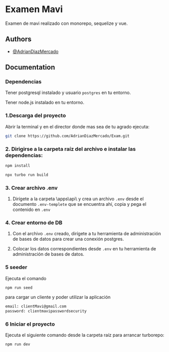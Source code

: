# Examen Mavi

Examen de mavi realizado con monorepo, sequelize y vue.

## Authors

- [@AdrianDiazMercado](https://www.github.com/AdrianDiazMercado)

## Documentation

### Dependencias
Tener postgresql instalado y usuario `postgres` en tu entorno.

Tener node.js instalado en tu entorno.

### 1.Descarga del proyecto
Abrir la terminal y en el director donde mas sea de tu agrado ejecuta:

```bash
git clone https://github.com/AdrianDiazMercado/Exam.git
```
### 2. Dirigirse a la carpeta raíz del archivo e instalar las dependencias: 
```bash
npm install
```
```bash
npx turbo run build
```
### 3. Crear archivo .env
1. Dirígete a la carpeta \apps\api\ y crea un archivo `.env` desde el documento `.env-templete` que se encuentra ahí, copia y pega el contenido en `.env`

### 4. Crear entorno de DB
1. Con el archivo `.env` creado, dirígete a tu herramienta de administración de bases de datos para crear una conexión postgres.

2. Colocar los datos correspondientes desde `.env` en tu herramienta de administración de bases de datos.

### 5 seeder
Ejecuta el comando 
```bash
npm run seed
```
para cargar un cliente y poder utilizar la aplicación
```bash
email: clientMavi@gmail.com
password: clientmavipasswordsecurity
```

### 6 Iniciar el proyecto
Ejecuta el siguiente comando desde la carpeta raíz para arrancar turborepo:
```bach
npm run dev
```

